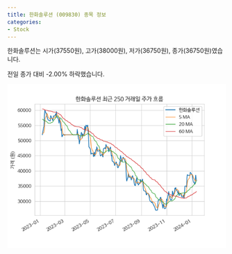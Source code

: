 ```yaml
---
title: 한화솔루션 (009830) 종목 정보
categories:
- Stock
---
```


한화솔루션는 시가(37550원), 고가(38000원), 저가(36750원), 종가(36750원)였습니다.

전일 종가 대비 -2.00% 하락했습니다.

<!-- more -->

![009830](/assets/images/stock/009830.png)